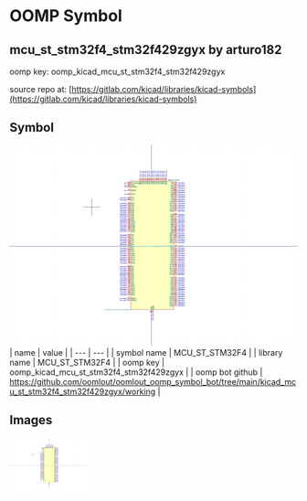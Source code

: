 # OOMP Symbol  
## mcu_st_stm32f4_stm32f429zgyx  by arturo182  
  
oomp key: oomp_kicad_mcu_st_stm32f4_stm32f429zgyx  
  
source repo at: [https://gitlab.com/kicad/libraries/kicad-symbols](https://gitlab.com/kicad/libraries/kicad-symbols)  
## Symbol  
  
[![working.png](working_600.png)](working.png)  
| name | value | 
| --- | --- | 
| symbol name | MCU_ST_STM32F4 | 
| library name | MCU_ST_STM32F4 | 
| oomp key | oomp_kicad_mcu_st_stm32f4_stm32f429zgyx | 
| oomp bot github | https://github.com/oomlout/oomlout_oomp_symbol_bot/tree/main/kicad_mcu_st_stm32f4_stm32f429zgyx/working | 
## Images  
  
[![working.png](working_140.png)](working.png)  
